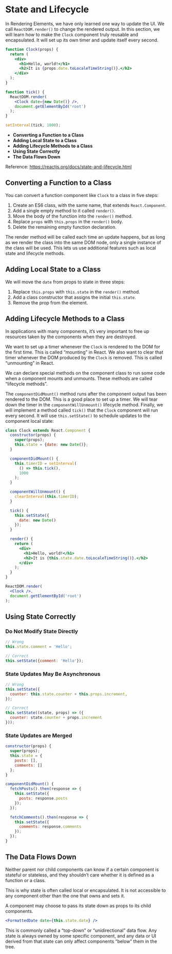 # State and Lifecycle

In Rendering Elements, we have only learned one way to update the UI. We call `ReactDOM.render()` to change the rendered output. In this section, we will learn how to make the `Clock` component truly reusable and encapsulated. It will set up its own timer and update itself every second.

```jsx
function Clock(props) {
  return (
    <div>
      <h1>Hello, world!</h1>
      <h2>It is {props.date.toLocaleTimeString()}.</h2>
    </div>
  );
}

function tick() {
  ReactDOM.render(
    <Clock date={new Date()} />,
    document.getElementById('root')
  );
}

setInterval(tick, 1000);
```

- **Converting a Function to a Class**
- **Adding Local State to a Class**
- **Adding Lifecycle Methods to a Class**
- **Using State Correctly**
- **The Data Flows Down**

Reference: https://reactjs.org/docs/state-and-lifecycle.html

## Converting a Function to a Class

You can convert a function component like `Clock` to a class in five steps:

1. Create an ES6 class, with the same name, that extends `React.Component`.
2. Add a single empty method to it called `render()`.
3. Move the body of the function into the `render()` method.
4. Replace `props` with `this.props` in the `render()` body.
5. Delete the remaining empty function declaration.

The render method will be called each time an update happens, but as long as we render the class into the same DOM node, only a single instance of the class will be used. This lets us use additional features such as local state and lifecycle methods.

## Adding Local State to a Class

We will move the `date` from props to state in three steps:

1. Replace `this.props` with `this.state` in the `render()` method.
2. Add a class constructor that assigns the initial `this.state`.
3. Remove the prop from the element.

## Adding Lifecycle Methods to a Class

In applications with many components, it’s very important to free up resources taken by the components when they are destroyed.

We want to set up a timer whenever the `Clock` is rendered to the DOM for the first time. This is called “mounting” in React. We also want to clear that timer whenever the DOM produced by the `Clock` is removed. This is called “unmounting” in React.

We can declare special methods on the component class to run some code when a component mounts and unmounts. These methods are called “lifecycle methods”.

The `componentDidMount()` method runs after the component output has been rendered to the DOM. This is a good place to set up a timer. We will tear down the timer in the `componentWillUnmount()` lifecycle method. Finally, we will implement a method called `tick()` that the `Clock` component will run every second. It will use `this.setState()` to schedule updates to the component local state:

```jsx
class Clock extends React.Component {
  constructor(props) {
    super(props);
    this.state = {date: new Date()};
  }

  componentDidMount() {
    this.timerID = setInterval(
      () => this.tick(),
      1000
    );
  }

  componentWillUnmount() {
    clearInterval(this.timerID);
  }

  tick() {
    this.setState({
      date: new Date()
    });
  }

  render() {
    return (
      <div>
        <h1>Hello, world!</h1>
        <h2>It is {this.state.date.toLocaleTimeString()}.</h2>
      </div>
    );
  }
}

ReactDOM.render(
  <Clock />,
  document.getElementById('root')
);
```

## Using State Correctly

### Do Not Modify State Directly

```jsx
// Wrong
this.state.comment = 'Hello';

// Correct
this.setState({comment: 'Hello'});
```

### State Updates May Be Asynchronous

```jsx
// Wrong
this.setState({
  counter: this.state.counter + this.props.increment,
});

// Correct
this.setState((state, props) => ({
  counter: state.counter + props.increment
}));
```

### State Updates are Merged

```jsx
constructor(props) {
  super(props);
  this.state = {
    posts: [],
    comments: []
  };
}

componentDidMount() {
  fetchPosts().then(response => {
    this.setState({
      posts: response.posts
    });
  });

  fetchComments().then(response => {
    this.setState({
      comments: response.comments
    });
  });
}
```

## The Data Flows Down

Neither parent nor child components can know if a certain component is stateful or stateless, and they shouldn’t care whether it is defined as a function or a class.

This is why state is often called local or encapsulated. It is not accessible to any component other than the one that owns and sets it.

A component may choose to pass its state down as props to its child components.

```jsx
<FormattedDate date={this.state.date} />
```

This is commonly called a “top-down” or “unidirectional” data flow. Any state is always owned by some specific component, and any data or UI derived from that state can only affect components “below” them in the tree.
